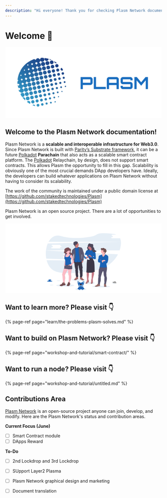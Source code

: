 ```yaml
---
description: "Hi everyone! Thank you for checking Plasm Network documentation \U0001F609"
---
```


# Welcome 💁

![](.gitbook/assets/sukurnshotto-2020-05-27-200702png.png)

## Welcome to the Plasm Network documentation!

Plasm Network is a **scalable and interoperable infrastructure for Web3.0**. Since Plasm Network is built with [Parity’s Substrate framework](https://www.substrate.io/), it can be a future [Polkadot](https://polkadot.network/) **Parachain** that also acts as a scalable smart contract platform. The [Polkadot](https://polkadot.network/) Relaychain, by design, does not support smart contracts. This allows Plasm the opportunity to fill in this gap. Scalability is obviously one of the most crucial demands DApp developers have. Ideally, the developers can build whatever applications on Plasm Network without having to consider its scalability.

The work of the community is maintained under a public domain license at  
[https://github.com/stakedtechnologies/Plasm](https://github.com/stakedtechnologies/Plasm)

Plasm Network is an open source project. There are a lot of opportunities to get involved. 

![](.gitbook/assets/sukurnshotto-2020-06-29-173603png.png)

## Want to learn more? Please visit 👇

{% page-ref page="learn/the-problems-plasm-solves.md" %}

## Want to build on Plasm Network? Please visit 👇

{% page-ref page="workshop-and-tutorial/smart-contract/" %}

## Want to run a node? Please visit 👇

{% page-ref page="workshop-and-tutorial/untitled.md" %}

## Contributions Area

[Plasm Network](https://www.plasmnet.io/) is an open-source project anyone can join, develop, and modify.  Here are the Plasm  Network's status and contribution areas.

 **Current Focus  \(June\)**

* [ ] Smart Contract module 
* [ ] DApps Reward

**To-Do**

* [ ] 2nd Lockdrop and 3rd Lockdrop
* [ ] SUpport Layer2 Plasma  
* [ ] Plasm Network graphical design and marketing
* [ ] Document translation 

